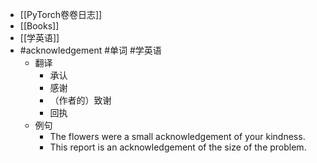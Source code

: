 - [[PyTorch卷卷日志]]
- [[Books]]
- [[学英语]]
- #acknowledgement #单词 #学英语
	- 翻译
		- 承认
		- 感谢
		- （作者的）致谢
		- 回执
	- 例句
		- The flowers were a small acknowledgement of your kindness.
		- This report is an acknowledgement of the size of the problem.